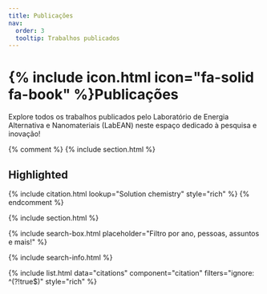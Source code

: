 ```yaml
---
title: Publicações
nav:
  order: 3
  tooltip: Trabalhos publicados
---
```


# {% include icon.html icon="fa-solid fa-book" %}Publicações

Explore todos os trabalhos publicados pelo Laboratório de Energia Alternativa e Nanomateriais (LabEAN) neste espaço dedicado à pesquisa e inovação!

{% comment %}
{% include section.html %}

## Highlighted

{% include citation.html lookup="Solution chemistry" style="rich" %}
{% endcomment %}

{% include section.html %}

{% include search-box.html placeholder="Filtro por ano, pessoas, assuntos e mais!" %}

{% include search-info.html %}

{% include list.html data="citations" component="citation" filters="ignore: ^(?!true$)" style="rich" %}
